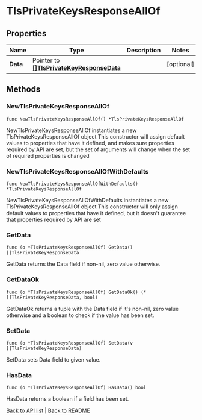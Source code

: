 # TlsPrivateKeysResponseAllOf

## Properties

Name | Type | Description | Notes
------------ | ------------- | ------------- | -------------
**Data** | Pointer to [**[]TlsPrivateKeyResponseData**](TlsPrivateKeyResponseData.md) |  | [optional] 

## Methods

### NewTlsPrivateKeysResponseAllOf

`func NewTlsPrivateKeysResponseAllOf() *TlsPrivateKeysResponseAllOf`

NewTlsPrivateKeysResponseAllOf instantiates a new TlsPrivateKeysResponseAllOf object
This constructor will assign default values to properties that have it defined,
and makes sure properties required by API are set, but the set of arguments
will change when the set of required properties is changed

### NewTlsPrivateKeysResponseAllOfWithDefaults

`func NewTlsPrivateKeysResponseAllOfWithDefaults() *TlsPrivateKeysResponseAllOf`

NewTlsPrivateKeysResponseAllOfWithDefaults instantiates a new TlsPrivateKeysResponseAllOf object
This constructor will only assign default values to properties that have it defined,
but it doesn't guarantee that properties required by API are set

### GetData

`func (o *TlsPrivateKeysResponseAllOf) GetData() []TlsPrivateKeyResponseData`

GetData returns the Data field if non-nil, zero value otherwise.

### GetDataOk

`func (o *TlsPrivateKeysResponseAllOf) GetDataOk() (*[]TlsPrivateKeyResponseData, bool)`

GetDataOk returns a tuple with the Data field if it's non-nil, zero value otherwise
and a boolean to check if the value has been set.

### SetData

`func (o *TlsPrivateKeysResponseAllOf) SetData(v []TlsPrivateKeyResponseData)`

SetData sets Data field to given value.

### HasData

`func (o *TlsPrivateKeysResponseAllOf) HasData() bool`

HasData returns a boolean if a field has been set.


[Back to API list](../README.md#documentation-for-api-endpoints) | [Back to README](../README.md)


